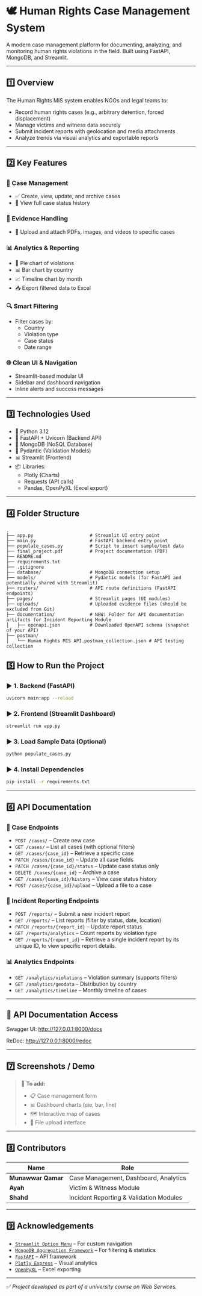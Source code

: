 # 🕊️ Human Rights Case Management System

A modern case management platform for documenting, analyzing, and monitoring human rights violations in the field. Built using FastAPI, MongoDB, and Streamlit.

---

## 1️⃣ Overview

The Human Rights MIS system enables NGOs and legal teams to:

- Record human rights cases (e.g., arbitrary detention, forced displacement)
- Manage victims and witness data securely
- Submit incident reports with geolocation and media attachments
- Analyze trends via visual analytics and exportable reports

---

## 2️⃣ Key Features

### 🧾 Case Management
- ✅ Create, view, update, and archive cases
- 🔄 View full case status history

### 📎 Evidence Handling
- 📁 Upload and attach PDFs, images, and videos to specific cases

### 📊 Analytics & Reporting
- 🥧 Pie chart of violations
- 📊 Bar chart by country
- 📈 Timeline chart by month
- 📥 Export filtered data to Excel

### 🔍 Smart Filtering
- Filter cases by:
  - Country
  - Violation type
  - Case status
  - Date range

### 🌐 Clean UI & Navigation
- Streamlit-based modular UI
- Sidebar and dashboard navigation
- Inline alerts and success messages

---

## 3️⃣ Technologies Used

- 🐍 Python 3.12
- 🚀 FastAPI + Uvicorn (Backend API)
- 🍃 MongoDB (NoSQL Database)
- 🧾 Pydantic (Validation Models)
- 📊 Streamlit (Frontend)
- 📦 Libraries:
  - Plotly (Charts)
  - Requests (API calls)
  - Pandas, OpenPyXL (Excel export)

---

## 4️⃣ Folder Structure

```
.
├── app.py                     # Streamlit UI entry point
├── main.py                    # FastAPI backend entry point
├── populate_cases.py          # Script to insert sample/test data
├── final_project.pdf          # Project documentation (PDF)
├── README.md
├── requirements.txt
├── .gitignore
├── database/                  # MongoDB connection setup
├── models/                    # Pydantic models (for FastAPI and potentially shared with Streamlit)
├── routers/                   # API route definitions (FastAPI endpoints)
├── pages/                     # Streamlit pages (UI modules)
├── uploads/                   # Uploaded evidence files (should be excluded from Git)
├── documentation/             # NEW: Folder for API documentation artifacts for Incident Reporting Module 
│   ├── openapi.json           # Downloaded OpenAPI schema (snapshot of your API)
├── postman/
│   └── Human Rights MIS API.postman_collection.json # API testing collection
```


## 5️⃣ How to Run the Project

### ▶️ 1. Backend (FastAPI)
```bash
uvicorn main:app --reload
```

### ▶️ 2. Frontend (Streamlit Dashboard)
```bash
streamlit run app.py
```

### ▶️ 3. Load Sample Data (Optional)
```bash
python populate_cases.py
```

### ▶️ 4. Install Dependencies
```bash
pip install -r requirements.txt
```

---

## 6️⃣ API Documentation

### 🧾 Case Endpoints
- `POST /cases/` – Create new case
- `GET /cases/` – List all cases (with optional filters)
- `GET /cases/{case_id}` – Retrieve a specific case
- `PATCH /cases/{case_id}` – Update all case fields
- `PATCH /cases/{case_id}/status` – Update case status only
- `DELETE /cases/{case_id}` – Archive a case
- `GET /cases/{case_id}/history` – View case status history
- `POST /cases/{case_id}/upload` – Upload a file to a case


### 🧾 Incident Reporting Endpoints
- `POST /reports/` – Submit a new incident report
- `GET /reports/` – List reports (filter by status, date, location)
- `PATCH /reports/{report_id}` – Update report status
- `GET /reports/analytics` – Count reports by violation type
-  `GET /reports/{report_id}` – Retrieve a single incident report by its unique ID, to view specific report details.


### 📊 Analytics Endpoints
- `GET /analytics/violations` – Violation summary (supports filters)
- `GET /analytics/geodata` – Distribution by country
- `GET /analytics/timeline` – Monthly timeline of cases

---

## 📘 API Documentation Access
Swagger UI: http://127.0.0.1:8000/docs

ReDoc: http://127.0.0.1:8000/redoc

---

## 7️⃣ Screenshots / Demo

> 📸 **To add:**
>
> - 📋 Case management form
> - 📊 Dashboard charts (pie, bar, line)
> - 🗺️ Interactive map of cases
> - 📎 File upload interface

---

## 8️⃣ Contributors

| Name               | Role                                      |
|--------------------|-------------------------------------------|
| **Munawwar Qamar** | Case Management, Dashboard, Analytics     |
| **Ayah**            | Victim & Witness Module                   |
| **Shahd**          | Incident Reporting & Validation Modules   |

---

## 9️⃣ Acknowledgements

- [`Streamlit Option Menu`](https://github.com/victoryhb/streamlit-option-menu) – For custom navigation
- [`MongoDB Aggregation Framework`](https://www.mongodb.com/docs/manual/aggregation/) – For filtering & statistics
- [`FastAPI`](https://fastapi.tiangolo.com/) – API framework
- [`Plotly Express`](https://plotly.com/python/plotly-express/) – Visual analytics
- [`OpenPyXL`](https://openpyxl.readthedocs.io/) – Excel exporting

---

✅ _Project developed as part of a university course on Web Services._

